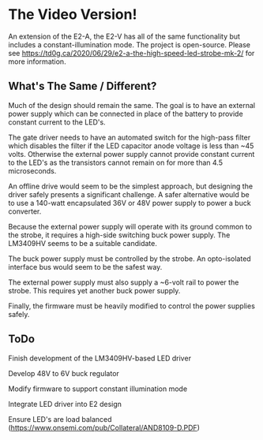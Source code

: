 # The Video Version!

An extension of the E2-A, the E2-V has all of the same functionality but includes a constant-illumination mode.  The project is open-source.  Please see https://td0g.ca/2020/06/29/e2-a-the-high-speed-led-strobe-mk-2/ for more information.

## What's The Same / Different?

Much of the design should remain the same.  The goal is to have an external power supply which can be connected in place of the battery to provide constant current to the LED's.

The gate driver needs to have an automated switch for the high-pass filter which disables the filter if the LED capacitor anode voltage is less than ~45 volts.  Otherwise the external power supply cannot provide constant current to the LED's as the transistors cannot remain on for more than 4.5 microseconds.

An offline drive would seem to be the simplest approach, but designing the driver safely presents a significant challenge.  A safer alternative would be to use a 140-watt encapsulated 36V or 48V power supply to power a buck converter.

Because the external power supply will operate with its ground common to the strobe, it requires a high-side switching buck power supply.  The LM3409HV seems to be a suitable candidate.

The buck power supply must be controlled by the strobe.  An opto-isolated interface bus would seem to be the safest way.

The external power supply must also supply a ~6-volt rail to power the strobe.  This requires yet another buck power supply.

Finally, the firmware must be heavily modified to control the power supplies safely.

## ToDo

Finish development of the LM3409HV-based LED driver

Develop 48V to 6V buck regulator

Modify firmware to support constant illumination mode

Integrate LED driver into E2 design

Ensure LED's are load balanced (https://www.onsemi.com/pub/Collateral/AND8109-D.PDF)
